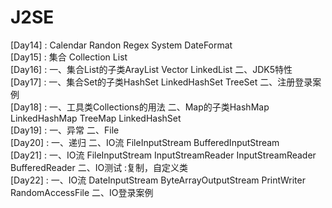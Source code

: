 # J2SE   
[Day14] : Calendar Randon Regex System DateFormat  
[Day15] : 集合 Collection List  
[Day16] : 一、集合List的子类ArayList Vector LinkedList    二、JDK5特性   
[Day17] : 一、集合Set的子类HashSet LinkedHashSet TreeSet  二、注册登录案例   
[Day18] : 一、工具类Collections的用法                     二、Map的子类HashMap LinkedHashMap TreeMap LinkedHashSet  
[Day19] : 一、异常         二、File  
[Day20] : 一、递归         二、IO流 FileInputStream   BufferedInputStream   
[Day21] : 一、IO流  FileInputStream  InputStreamReader  InputStreamReader BufferedReader   二、IO测试 :复制，自定义类  
[Day22] : 一、IO流 DateInputStream  ByteArrayOutputStream  PrintWriter   RandomAccessFile   二、IO登录案例  
